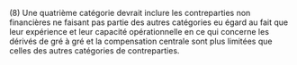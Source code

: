 (8) Une quatrième catégorie devrait inclure les contreparties non financières ne faisant pas partie des autres catégories eu égard au fait que leur expérience et leur capacité opérationnelle en ce qui concerne les dérivés de gré à gré et la compensation centrale sont plus limitées que celles des autres catégories de contreparties.